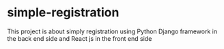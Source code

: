# simple-registration
This project is about simply registration using Python Django framework  in the back end side and React js in the front end side
